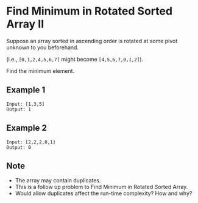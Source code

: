 # Find Minimum in Rotated Sorted Array II

Suppose an array sorted in ascending order is rotated at some pivot unknown to
you beforehand.

(i.e.,  `[0,1,2,4,5,6,7]` might become  `[4,5,6,7,0,1,2]`).

Find the minimum element.

## Example 1

```
Input: [1,3,5]
Output: 1
```

## Example 2

```
Input: [2,2,2,0,1]
Output: 0
```

## Note

- The array may contain duplicates.
- This is a follow up problem to Find Minimum in Rotated Sorted Array.
- Would allow duplicates affect the run-time complexity? How and why?
